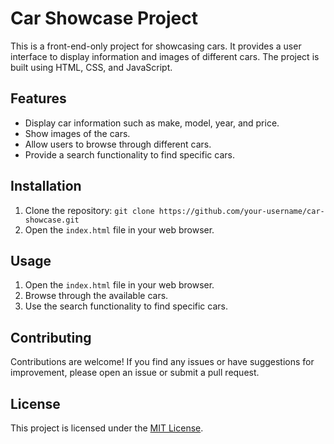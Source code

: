 # Car Showcase Project

This is a front-end-only project for showcasing cars. It provides a user interface to display information and images of different cars. The project is built using HTML, CSS, and JavaScript.

## Features

- Display car information such as make, model, year, and price.
- Show images of the cars.
- Allow users to browse through different cars.
- Provide a search functionality to find specific cars.

## Installation

1. Clone the repository: `git clone https://github.com/your-username/car-showcase.git`
2. Open the `index.html` file in your web browser.

## Usage

1. Open the `index.html` file in your web browser.
2. Browse through the available cars.
3. Use the search functionality to find specific cars.

## Contributing

Contributions are welcome! If you find any issues or have suggestions for improvement, please open an issue or submit a pull request.

## License

This project is licensed under the [MIT License](LICENSE).
